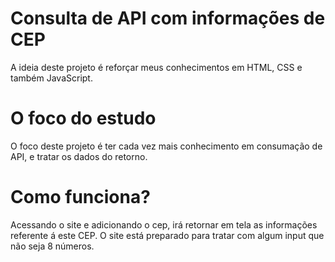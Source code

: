 # Consulta de API com informações de CEP

A ideia deste projeto é reforçar meus conhecimentos em HTML, CSS e também JavaScript.

# O foco do estudo

O foco deste projeto é ter cada vez mais conhecimento em consumação de API, e tratar os dados do retorno.

# Como funciona?

Acessando o site e adicionando o cep, irá retornar em tela as informações referente á este CEP.
O site está preparado para tratar com algum input que não seja 8 números.
